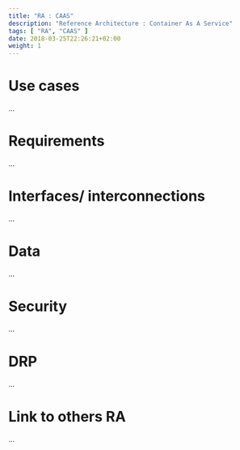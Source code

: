 ```yaml
---
title: "RA : CAAS"
description: "Reference Architecture : Container As A Service"
tags: [ "RA", "CAAS" ]
date: 2018-03-25T22:26:21+02:00
weight: 1
---
```

# Use cases

...

# Requirements

...

# Interfaces/ interconnections 

...

# Data

...

# Security 

...

# DRP

...

# Link to others RA 

...